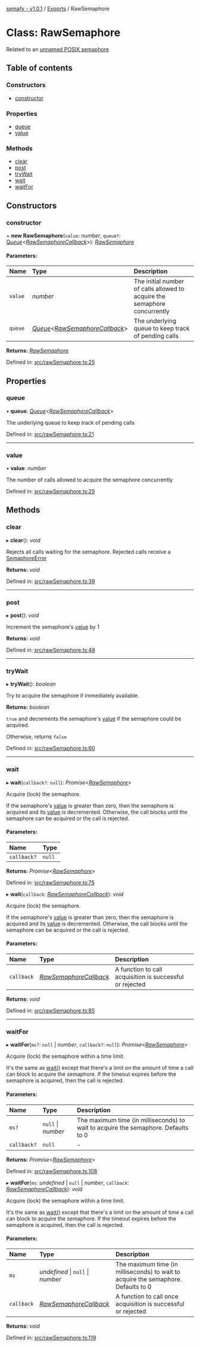 [semafy - v1.0.1](../README.md) / [Exports](../modules.md) / RawSemaphore

# Class: RawSemaphore

Related to an [unnamed POSIX semaphore](https://man7.org/linux/man-pages/man7/sem_overview.7.html)

## Table of contents

### Constructors

- [constructor](rawsemaphore.md#constructor)

### Properties

- [queue](rawsemaphore.md#queue)
- [value](rawsemaphore.md#value)

### Methods

- [clear](rawsemaphore.md#clear)
- [post](rawsemaphore.md#post)
- [tryWait](rawsemaphore.md#trywait)
- [wait](rawsemaphore.md#wait)
- [waitFor](rawsemaphore.md#waitfor)

## Constructors

### constructor

\+ **new RawSemaphore**(`value`: *number*, `queue?`: [*Queue*](../interfaces/queue.md)<[*RawSemaphoreCallback*](../interfaces/rawsemaphorecallback.md)\>): [*RawSemaphore*](rawsemaphore.md)

#### Parameters:

| Name | Type | Description |
| :------ | :------ | :------ |
| `value` | *number* | The initial number of calls allowed to acquire the semaphore concurrently |
| `queue` | [*Queue*](../interfaces/queue.md)<[*RawSemaphoreCallback*](../interfaces/rawsemaphorecallback.md)\> | The underlying queue to keep track of pending calls |

**Returns:** [*RawSemaphore*](rawsemaphore.md)

Defined in: [src/rawSemaphore.ts:25](https://github.com/havelessbemore/semafy/blob/47ff01d/src/rawSemaphore.ts#L25)

## Properties

### queue

• **queue**: [*Queue*](../interfaces/queue.md)<[*RawSemaphoreCallback*](../interfaces/rawsemaphorecallback.md)\>

The underlying queue to keep track of pending calls

Defined in: [src/rawSemaphore.ts:21](https://github.com/havelessbemore/semafy/blob/47ff01d/src/rawSemaphore.ts#L21)

___

### value

• **value**: *number*

The number of calls allowed to acquire the semaphore concurrently

Defined in: [src/rawSemaphore.ts:25](https://github.com/havelessbemore/semafy/blob/47ff01d/src/rawSemaphore.ts#L25)

## Methods

### clear

▸ **clear**(): *void*

Rejects all calls waiting for the semaphore. Rejected calls receive a [SemaphoreError](semaphoreerror.md)

**Returns:** *void*

Defined in: [src/rawSemaphore.ts:39](https://github.com/havelessbemore/semafy/blob/47ff01d/src/rawSemaphore.ts#L39)

___

### post

▸ **post**(): *void*

Increment the semaphore's [value](rawsemaphore.md#value) by 1

**Returns:** *void*

Defined in: [src/rawSemaphore.ts:48](https://github.com/havelessbemore/semafy/blob/47ff01d/src/rawSemaphore.ts#L48)

___

### tryWait

▸ **tryWait**(): *boolean*

Try to acquire the semaphore if immediately available.

**Returns:** *boolean*

`true` and decrements the semaphore's [value](rawsemaphore.md#value) if the semaphore could be acquired.

Otherwise, returns `false`

Defined in: [src/rawSemaphore.ts:60](https://github.com/havelessbemore/semafy/blob/47ff01d/src/rawSemaphore.ts#L60)

___

### wait

▸ **wait**(`callback?`: ``null``): *Promise*<[*RawSemaphore*](rawsemaphore.md)\>

Acquire (lock) the semaphore.

If the semaphore's [value](rawsemaphore.md#value) is greater than zero, then the semaphore is acquired
and its [value](rawsemaphore.md#value) is decremented. Otherwise, the call blocks until the semaphore
can be acquired or the call is rejected.

#### Parameters:

| Name | Type |
| :------ | :------ |
| `callback?` | ``null`` |

**Returns:** *Promise*<[*RawSemaphore*](rawsemaphore.md)\>

Defined in: [src/rawSemaphore.ts:75](https://github.com/havelessbemore/semafy/blob/47ff01d/src/rawSemaphore.ts#L75)

▸ **wait**(`callback`: [*RawSemaphoreCallback*](../interfaces/rawsemaphorecallback.md)): *void*

Acquire (lock) the semaphore.

If the semaphore's [value](rawsemaphore.md#value) is greater than zero, then the semaphore is acquired
and its [value](rawsemaphore.md#value) is decremented. Otherwise, the call blocks until the semaphore
can be acquired or the call is rejected.

#### Parameters:

| Name | Type | Description |
| :------ | :------ | :------ |
| `callback` | [*RawSemaphoreCallback*](../interfaces/rawsemaphorecallback.md) | A function to call acquisition is successful or rejected |

**Returns:** *void*

Defined in: [src/rawSemaphore.ts:85](https://github.com/havelessbemore/semafy/blob/47ff01d/src/rawSemaphore.ts#L85)

___

### waitFor

▸ **waitFor**(`ms?`: ``null`` \| *number*, `callback?`: ``null``): *Promise*<[*RawSemaphore*](rawsemaphore.md)\>

Acquire (lock) the semaphore within a time limit.

It's the same as [wait()](rawsemaphore.md#wait) except that there's a limit on the amount of time a call
can block to acquire the semaphore. If the timeout expires before the semaphore is
acquired, then the call is rejected.

#### Parameters:

| Name | Type | Description |
| :------ | :------ | :------ |
| `ms?` | ``null`` \| *number* | The maximum time (in milliseconds) to wait to acquire the semaphore. Defaults to 0 |
| `callback?` | ``null`` | - |

**Returns:** *Promise*<[*RawSemaphore*](rawsemaphore.md)\>

Defined in: [src/rawSemaphore.ts:108](https://github.com/havelessbemore/semafy/blob/47ff01d/src/rawSemaphore.ts#L108)

▸ **waitFor**(`ms`: *undefined* \| ``null`` \| *number*, `callback`: [*RawSemaphoreCallback*](../interfaces/rawsemaphorecallback.md)): *void*

Acquire (lock) the semaphore within a time limit.

It's the same as [wait()](rawsemaphore.md#wait) except that there's a limit on the amount of time a call
can block to acquire the semaphore. If the timeout expires before the semaphore is
acquired, then the call is rejected.

#### Parameters:

| Name | Type | Description |
| :------ | :------ | :------ |
| `ms` | *undefined* \| ``null`` \| *number* | The maximum time (in milliseconds) to wait to acquire the semaphore. Defaults to 0 |
| `callback` | [*RawSemaphoreCallback*](../interfaces/rawsemaphorecallback.md) | A function to call once acquisition is successful or rejected |

**Returns:** *void*

Defined in: [src/rawSemaphore.ts:119](https://github.com/havelessbemore/semafy/blob/47ff01d/src/rawSemaphore.ts#L119)
